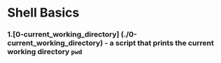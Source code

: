 # Shell Basics
###  1.[0-current_working_directory] (./0-current_working_directory) - a script that prints the current working directory `pwd`

